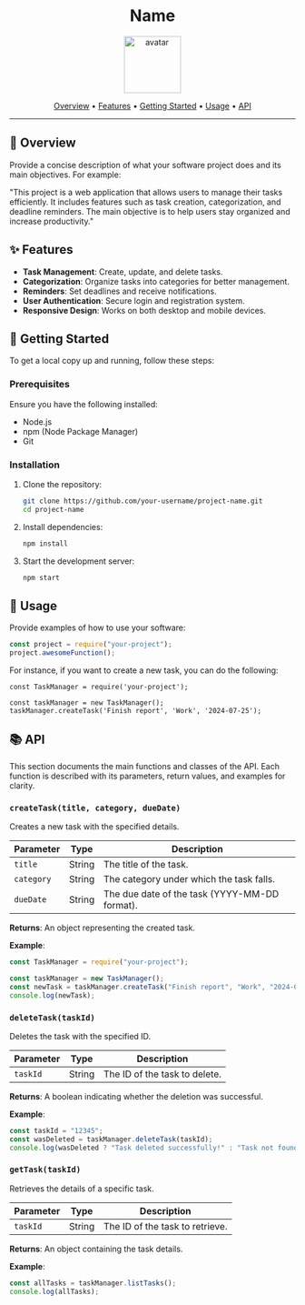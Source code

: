 <div align="center">
    
  # Name
  
  <img src="https://api.dicebear.com/9.x/icons/svg?seed=Midnight&backgroundColor[]&icon=lightbulb" height="100" alt="avatar" />
  
  [Overview](#🎯-overview) •
  [Features](#✨-features) •
  [Getting Started](#🚀-getting-started) •
  [Usage](#📘-usage) •
  [API](#📚-api)
  
  </div>
  
  ---
  
  ## 🎯 Overview
  
  Provide a concise description of what your software project does and its main objectives. For example:
  
  "This project is a web application that allows users to manage their tasks efficiently. It includes features such as task creation, categorization, and deadline reminders. The main objective is to help users stay organized and increase productivity."
  
  ## ✨ Features
  
  - **Task Management**: Create, update, and delete tasks.
  - **Categorization**: Organize tasks into categories for better management.
  - **Reminders**: Set deadlines and receive notifications.
  - **User Authentication**: Secure login and registration system.
  - **Responsive Design**: Works on both desktop and mobile devices.
  
  ## 🚀 Getting Started
  
  To get a local copy up and running, follow these steps:
  
  ### Prerequisites
  
  Ensure you have the following installed:
  
  - Node.js
  - npm (Node Package Manager)
  - Git
  
  ### Installation
  
  1. Clone the repository:
  
     ```bash
     git clone https://github.com/your-username/project-name.git
     cd project-name
     ```
  
  2. Install dependencies:
  
     ```bash
     npm install
     ```
  
  3. Start the development server:
     ```bash
     npm start
     ```
  
  ## 📘 Usage
  
  Provide examples of how to use your software:
  
  ```javascript
  const project = require("your-project");
  project.awesomeFunction();
  ```
  
  For instance, if you want to create a new task, you can do the following:
  
  ```
  const TaskManager = require('your-project');
  
  const taskManager = new TaskManager();
  taskManager.createTask('Finish report', 'Work', '2024-07-25');
  ```
  
  ## 📚 API
  
  This section documents the main functions and classes of the API. Each function is described with its parameters, return values, and examples for clarity.
  
  ### `createTask(title, category, dueDate)`
  
  Creates a new task with the specified details.
  
  | Parameter  | Type   | Description                                   |
  | ---------- | ------ | --------------------------------------------- |
  | `title`    | String | The title of the task.                        |
  | `category` | String | The category under which the task falls.      |
  | `dueDate`  | String | The due date of the task (YYYY-MM-DD format). |
  
  **Returns**: An object representing the created task.
  
  **Example**:
  
  ```javascript
  const TaskManager = require("your-project");
  
  const taskManager = new TaskManager();
  const newTask = taskManager.createTask("Finish report", "Work", "2024-07-25");
  console.log(newTask);
  ```
  
  ### `deleteTask(taskId)`
  
  Deletes the task with the specified ID.
  
  | Parameter | Type   | Description                   |
  | --------- | ------ | ----------------------------- |
  | `taskId`  | String | The ID of the task to delete. |
  
  **Returns**: A boolean indicating whether the deletion was successful.
  
  **Example**:
  
  ```javascript
  const taskId = "12345";
  const wasDeleted = taskManager.deleteTask(taskId);
  console.log(wasDeleted ? "Task deleted successfully!" : "Task not found.");
  ```
  
  ### `getTask(taskId)`
  
  Retrieves the details of a specific task.
  
  | Parameter | Type   | Description                     |
  | --------- | ------ | ------------------------------- |
  | `taskId`  | String | The ID of the task to retrieve. |
  
  **Returns**: An object containing the task details.
  
  **Example**:
  
  ```javascript
  const allTasks = taskManager.listTasks();
  console.log(allTasks);
  ```
  